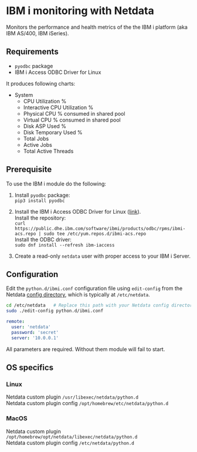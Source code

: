 <!--
title: "IBM i monitoring with Netdata"
-->

# IBM i monitoring with Netdata

Monitors the performance and health metrics of the the IBM i platform (aka IBM AS/400, IBM iSeries).

## Requirements

-   `pyodbc` package  
-   IBM i Access ODBC Driver for Linux  

It produces following charts:

- System
  - CPU Utilization %
  - Interactive CPU Utilization %
  - Physical CPU % consumed in shared pool
  - Virtual CPU % consumed in shared pool
  - Disk ASP Used %
  - Disk Temporary Used %
  - Total Jobs
  - Active Jobs
  - Total Active Threads
<!-- - Job queues
  - Total
  - Active
  - Scheduled
  - Held
  - Released -->
## Prerequisite

To use the IBM i module do the following:

1.  Install `pyodbc` package:  
    `pip3 install pyodbc`  
   
2.  Install the IBM i Access ODBC Driver for Linux ([link](https://ibmi-oss-docs.readthedocs.io/en/latest/odbc/installation.html#linux)).  
    Install the repository:  
    `curl https://public.dhe.ibm.com/software/ibmi/products/odbc/rpms/ibmi-acs.repo | sudo tee /etc/yum.repos.d/ibmi-acs.repo`  
    Install the ODBC driver:  
    `sudo dnf install --refresh ibm-iaccess`

3.  Create a read-only `netdata` user with proper access to your IBM i Server.  


## Configuration

Edit the `python.d/ibmi.conf` configuration file using `edit-config` from the Netdata [config
directory](/docs/configure/nodes.md), which is typically at `/etc/netdata`.

```bash
cd /etc/netdata   # Replace this path with your Netdata config directory, if different
sudo ./edit-config python.d/ibmi.conf
```

```yaml
remote:
  user: 'netdata'
  password: 'secret'
  server: '10.0.0.1'
```

All parameters are required. Without them module will fail to start.


## OS specifics

### Linux
Netdata custom plugin `/usr/libexec/netdata/python.d`  
Netdata custom plugin config `/opt/homebrew/etc/netdata/python.d`  

### MacOS
Netdata custom plugin `/opt/homebrew/opt/netdata/libexec/netdata/python.d`  
Netdata custom plugin config `/etc/netdata/python.d`  

